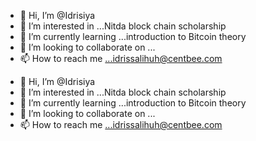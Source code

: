 - 👋 Hi, I’m @Idrisiya
- 👀 I’m interested in ...Nitda block chain scholarship
- 🌱 I’m currently learning ...introduction to Bitcoin theory
- 💞️ I’m looking to collaborate on ...
- 📫 How to reach me ...idrissalihuh@centbee.com

<!---
Idrisiya/Idrisiya is a ✨ special ✨ repository because its `README.md` (this file) appears on your GitHub profile.
You can click the Preview link to take a look at your changes.
--->
- 👋 Hi, I’m @Idrisiya
- 👀 I’m interested in ...Nitda block chain scholarship
- 🌱 I’m currently learning ...introduction to Bitcoin theory
- 💞️ I’m looking to collaborate on ...
- 📫 How to reach me ...idrissalihuh@centbee.com
